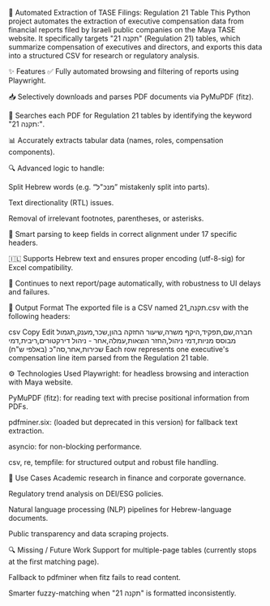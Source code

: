 📄 Automated Extraction of TASE Filings: Regulation 21 Table
This Python project automates the extraction of executive compensation data from financial reports filed by Israeli public companies on the Maya TASE website. It specifically targets "תקנה 21" (Regulation 21) tables, which summarize compensation of executives and directors, and exports this data into a structured CSV for research or regulatory analysis.

✨ Features
✅ Fully automated browsing and filtering of reports using Playwright.

📥 Selectively downloads and parses PDF documents via PyMuPDF (fitz).

📑 Searches each PDF for Regulation 21 tables by identifying the keyword "תקנה 21:".

📊 Accurately extracts tabular data (names, roles, compensation components).

🔍 Advanced logic to handle:

Split Hebrew words (e.g. “מנכ"ל” mistakenly split into parts).

Text directionality (RTL) issues.

Removal of irrelevant footnotes, parentheses, or asterisks.

🧠 Smart parsing to keep fields in correct alignment under 17 specific headers.

🇮🇱 Supports Hebrew text and ensures proper encoding (utf-8-sig) for Excel compatibility.

🔄 Continues to next report/page automatically, with robustness to UI delays and failures.

📁 Output Format
The exported file is a CSV named תקנה_21.csv with the following headers:

csv
Copy
Edit
חברה,שם,תפקיד,היקף משרה,שיעור החזקה בהון,שכר,מענק,תגמול מבוסס מניות,דמי ניהול,החזר הוצאות,עמלה,אחר - ניהול דירקטורים,ריבית,דמי שכירות,אחר,סה"כ (באלפי ש"ח)
Each row represents one executive's compensation line item parsed from the Regulation 21 table.

⚙️ Technologies Used
Playwright: for headless browsing and interaction with Maya website.

PyMuPDF (fitz): for reading text with precise positional information from PDFs.

pdfminer.six: (loaded but deprecated in this version) for fallback text extraction.

asyncio: for non-blocking performance.

csv, re, tempfile: for structured output and robust file handling.

🧠 Use Cases
Academic research in finance and corporate governance.

Regulatory trend analysis on DEI/ESG policies.

Natural language processing (NLP) pipelines for Hebrew-language documents.

Public transparency and data scraping projects.

🔍 Missing / Future Work
 Support for multiple-page tables (currently stops at the first matching page).

 Fallback to pdfminer when fitz fails to read content.

 Smarter fuzzy-matching when "תקנה 21" is formatted inconsistently.
